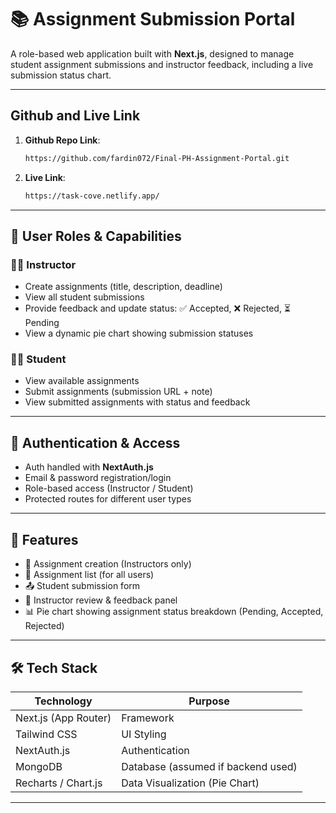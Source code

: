 # 📚 Assignment Submission Portal

A role-based web application built with **Next.js**, designed to manage student assignment submissions and instructor feedback, including a live submission status chart.

---

## Github and Live Link


1. **Github Repo Link**:
    ```bash
    https://github.com/fardin072/Final-PH-Assignment-Portal.git
    ```
2. **Live Link**:
    ```bash
    https://task-cove.netlify.app/
    ```

---

## 👥 User Roles & Capabilities

### 🧑‍🏫 Instructor
- Create assignments (title, description, deadline)
- View all student submissions
- Provide feedback and update status: ✅ Accepted, ❌ Rejected, ⏳ Pending
- View a dynamic pie chart showing submission statuses

### 🧑‍🎓 Student
- View available assignments
- Submit assignments (submission URL + note)
- View submitted assignments with status and feedback

---

## 🔐 Authentication & Access
- Auth handled with **NextAuth.js**
- Email & password registration/login
- Role-based access (Instructor / Student)
- Protected routes for different user types

---

## 🧩 Features
- 📝 Assignment creation (Instructors only)
- 📃 Assignment list (for all users)
- 📤 Student submission form
- 🧾 Instructor review & feedback panel
- 📊 Pie chart showing assignment status breakdown (Pending, Accepted, Rejected)

---

## 🛠️ Tech Stack

| Technology     | Purpose                           |
|----------------|-----------------------------------|
| Next.js (App Router) | Framework                   |
| Tailwind CSS   | UI Styling                        |
| NextAuth.js    | Authentication                    |
| MongoDB        | Database (assumed if backend used) |
| Recharts / Chart.js | Data Visualization (Pie Chart) |

---

